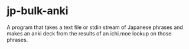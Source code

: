 # jp-bulk-anki

A program that takes a text file or stdin stream of Japanese phrases and makes an anki deck from the results of an ichi.moe lookup on those phrases.
